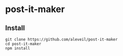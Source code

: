# post-it-maker

## Install

```
git clone https://github.com/aleveil/post-it-maker
cd post-it-maker
npm install
```
